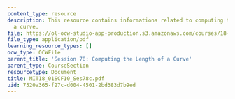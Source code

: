 ```yaml
---
content_type: resource
description: This resource contains informations related to computing the length of
  a curve.
file: https://ol-ocw-studio-app-production.s3.amazonaws.com/courses/18-01sc-single-variable-calculus-fall-2010/7520a365f27cd00445012bd383d7b9ed_MIT18_01SCF10_Ses78c.pdf
file_type: application/pdf
learning_resource_types: []
ocw_type: OCWFile
parent_title: 'Session 78: Computing the Length of a Curve'
parent_type: CourseSection
resourcetype: Document
title: MIT18_01SCF10_Ses78c.pdf
uid: 7520a365-f27c-d004-4501-2bd383d7b9ed
---
```

